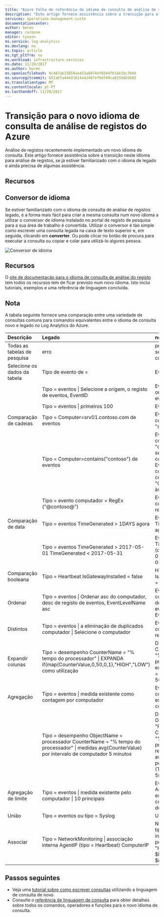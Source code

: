 ```yaml
---
title: "Azure folha de referência do idioma de consulta de análise de registos | Microsoft Docs"
description: "Este artigo fornece assistência sobre a transição para o novo idioma de consulta de análise de registos, se já estiver familiarizado com o idioma de legado."
services: operations-management-suite
documentationcenter: 
author: bwren
manager: carmonm
editor: tysonn
ms.service: log-analytics
ms.devlang: na
ms.topic: article
ms.tgt_pltfrm: na
ms.workload: infrastructure-services
ms.date: 11/28/2017
ms.author: bwren
ms.openlocfilehash: 9c487ab33859ae453a0074ef0344f61de19c7b4d
ms.sourcegitcommit: 651a6fa44431814a42407ef0df49ca0159db5b02
ms.translationtype: MT
ms.contentlocale: pt-PT
ms.lasthandoff: 11/28/2017
---
```

# <a name="transitioning-to-azure-log-analytics-new-query-language"></a>Transição para o novo idioma de consulta de análise de registos do Azure
Análise de registos recentemente implementado um novo idioma de consulta.  Este artigo fornece assistência sobre a transição neste idioma para análise de registos, se já estiver familiarizado com o idioma de legado e ainda precisa de algumas assistência.

## <a name="resources"></a>Recursos


## <a name="language-converter"></a>Conversor de idioma

Se estiver familiarizado com o idioma de consulta de análise de registos legado, é a forma mais fácil para criar a mesma consulta num novo idioma a utilizar o conversor de idioma instalado no portal de registo de pesquisa para a sua área de trabalho é convertida.  Utilizar o conversor é tão simple como escrever uma consulta legada na caixa de texto superior e, em seguida, clicando em **converter**.  Ou pode clicar no botão de procura para executar a consulta ou copiar e colar para utilizá-lo algures pessoa.

![Conversor de idioma](media/log-analytics-log-search-upgrade/language-converter.png)


## <a name="resources"></a>Recursos
O [site de documentação para o idioma de consulta de análise do registo](https://docs.loganalytics.io) tem todos os recursos tem de ficar previsto num novo idioma.  Isto inclui tutoriais, exemplos e uma referência de linguagem concluída.


## <a name="cheat-sheet"></a>Nota

A tabela seguinte fornece uma comparação entre uma variedade de consultas comuns para comandos equivalentes entre o idioma de consulta novo e legado no Log Analytics do Azure.

| Descrição | Legado | novo |
|:--|:--|:--|
| Todas as tabelas de pesquisa      | erro | procurar "error" (não sensível confidencial) |
| Selecione os dados da tabela | Tipo de evento de = |  Evento |
|                        | Tipo = eventos &#124; Selecione a origem, o registo de eventos, EventID | Evento &#124; EventID de origem, o registo de eventos, do projeto |
|                        | Tipo = eventos &#124; primeiros 100 | Evento &#124; tirar 100 |
| Comparação de cadeias      | Tipo = Computer=srv01.contoso.com de eventos   | Evento &#124; onde computador = = "srv01.contoso.com" |
|                        | Tipo = Computer=contains("contoso") de eventos | Evento &#124; em que o computador contém "contoso" (não sensível confidencial)<br>Evento &#124; onde computador contains_cs "Contoso" (sensível às maiúsculas e) |
|                        | Tipo = evento computador = RegEx ("@contoso@")  | Evento &#124; em que o computador com regex ". *contoso*" |
| Comparação de data        | Tipo = eventos TimeGenerated > 1DAYS agora | Evento &#124; onde TimeGenerated > ago(1d) |
|                        | Tipo = eventos TimeGenerated > 2017-05-01 TimeGenerated < 2017-05-31 | Evento &#124; onde TimeGenerated entre (datetime(2017-05-01). datetime(2017-05-31)) |
| Comparação booleana     | Tipo = Heartbeat IsGatewayInstalled = false  | Heartbeat \| onde IsGatewayInstalled = = false |
| Ordenar                   | Tipo = eventos &#124; Ordenar asc do computador, desc de registo de eventos, EventLevelName asc | Evento \| Ordenar por computador asc, desc de registo de eventos, EventLevelName asc |
| Distintos               | Tipo = eventos &#124; a eliminação de duplicados computador \| Selecione o computador | Evento &#124; Resumir por computador, o registo de eventos |
| Expandir colunas         | Tipo = desempenho CounterName = "% tempo do processador" &#124; EXPANDA if(map(CounterValue,0,50,0,1),"HIGH","LOW") como utilização | Desempenho &#124; onde CounterName = = "% tempo do processador" \| expandir a utilização = iff (CounterValue > 50, "Alta", "Baixa") |
| Agregação            | Tipo = eventos &#124; medida existente como contagem por computador | Evento &#124; resumir contagem = existente pelo computador |
|                                | Tipo = desempenho ObjectName = processador CounterName = "% tempo do processador" &#124; medidas avg(CounterValue) por intervalo de computador 5 minutos | Desempenho &#124; onde ObjectName = = "Processador" e CounterName = = "% tempo do processador" &#124; resumir avg(CounterValue) por computador, bin (TimeGenerated, 5min) |
| Agregação de limite | Tipo = eventos &#124; medida existente pelo computador &#124; 10 principais | Evento &#124; resumir AggregatedValue = existente pelo computador &#124; limite de 10 |
| União                  | Tipo = eventos ou tipo = Syslog | União evento Syslog |
| Associar                   | Tipo = NetworkMonitoring &#124; associação interna AgentIP (tipo = Heartbeat) ComputerIP | NetworkMonitoring &#124; tipo de associação = interna (tipo de pesquisa = = "Heartbeat") no $left. AgentIP = = $right.ComputerIP |



## <a name="next-steps"></a>Passos seguintes
- Veja uma [tutorial sobre como escrever consultas](https://go.microsoft.com/fwlink/?linkid=856078) utilizando a linguagem de consulta de novo.
- Consulte o [referência de linguagem de consulta](https://go.microsoft.com/fwlink/?linkid=856079) para obter detalhes sobre todos os comandos, operadores e funções para o novo idioma de consulta.  
